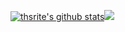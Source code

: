   <a href="https://github.com/thsrite"><img src="https://github-readme-stats.vercel.app/api?username=thsrite&hide_border=true&show_icons=true" alt="thsrite's github stats"><img src="https://github-readme-stats-git-masterrstaa-rickstaa.vercel.app/api/top-langs/?username=thsrite&layout=compact"></a>

<!--
**thsrite/thsrite** is a ✨ _special_ ✨ repository because its `README.md` (this file) appears on your GitHub profile.

Here are some ideas to get you started:

- 🔭 I’m currently working on ...
- 🌱 I’m currently learning ...
- 👯 I’m looking to collaborate on ...
- 🤔 I’m looking for help with ...
- 💬 Ask me about ...
- 📫 How to reach me: ...
- 😄 Pronouns: ...
- ⚡ Fun fact: ...
-->
